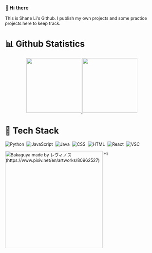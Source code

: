 ### 👋 Hi there 
This is Shane Li's Github. I publish my own projects and some practice projects here to keep track.
# :bar_chart: Github Statistics
<p align="center">
<a href="https://github.com/shane1595042264">
  <img height="180em" src="https://github-readme-stats-eight-theta.vercel.app/api?username=shane1595042264&show_icons=true&theme=algolia&include_all_commits=true&count_private=true"/>
  <img height="180em" src="https://github-readme-stats-eight-theta.vercel.app/api/top-langs/?username=shane1595042264&layout=compact&langs_count=8&theme=algolia"/>
</a>
</p>

# :hammer: Tech Stack 

![Python](https://img.shields.io/badge/-Python-05122A?style=flat&logo=python)&nbsp;
![JavaScript](https://img.shields.io/badge/-JavaScript-05122A?style=flat&logo=javascript)&nbsp;
![Java](https://img.shields.io/badge/-Java-05122A?style=flat&logo=java)&nbsp; 
![CSS](https://img.shields.io/badge/-CSS-05122A?style=flat&logo=css3)&nbsp; 
![HTML](https://img.shields.io/badge/-HTML-05122A?style=flat&logo=html5)&nbsp; 
![React](https://img.shields.io/badge/-React-05122A?style=flat&logo=react)&nbsp;
![VSC](https://img.shields.io/badge/-Visual_Studio_Code-05122A?style=flat&logo=visualstudiocode&logoColor=007ACC)&nbsp;

<img align="left" src="https://i.redd.it/h7dae4o0uk461.jpg" alt="Bakaguya made by レヴィノス (https://www.pixiv.net/en/artworks/80962527)" width="320" />
<div>
Hi
</div>
<!--
**shane1595042264/shane1595042264** is a ✨ _special_ ✨ repository because its `README.md` (this file) appears on your GitHub profile.

Here are some ideas to get you started:

- 🔭 I’m currently working on ...
- 🌱 I’m currently learning ...
- 👯 I’m looking to collaborate on ...
- 🤔 I’m looking for help with ...
- 💬 Ask me about ...
- 📫 How to reach me: ...
- 😄 Pronouns: ...
- ⚡ Fun fact: ...
-->
